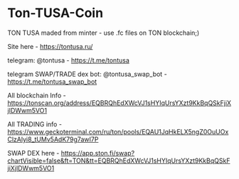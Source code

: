 # Ton-TUSA-Coin
TON TUSA maded from minter - use .fc files on TON blockchain;) 

Site here - https://tontusa.ru/

telegram: @tontusa - https://t.me/tontusa 

telegram SWAP/TRADE dex bot: @tontusa_swap_bot - https://t.me/tontusa_swap_bot

All blockchain Info - https://tonscan.org/address/EQBRQhEdXWcVJ1sHYIqUrsYXzt9KkBqQSkFjiXjIDWwm5VO1 

All TRADING info - https://www.geckoterminal.com/ru/ton/pools/EQAU1JqHkELX5ngZ0OuUOxClzAlyi8_tUMv5AdK79g7awI7P

SWAP DEX here - https://app.ston.fi/swap?chartVisible=false&ft=TON&tt=EQBRQhEdXWcVJ1sHYIqUrsYXzt9KkBqQSkFjiXjIDWwm5VO1



